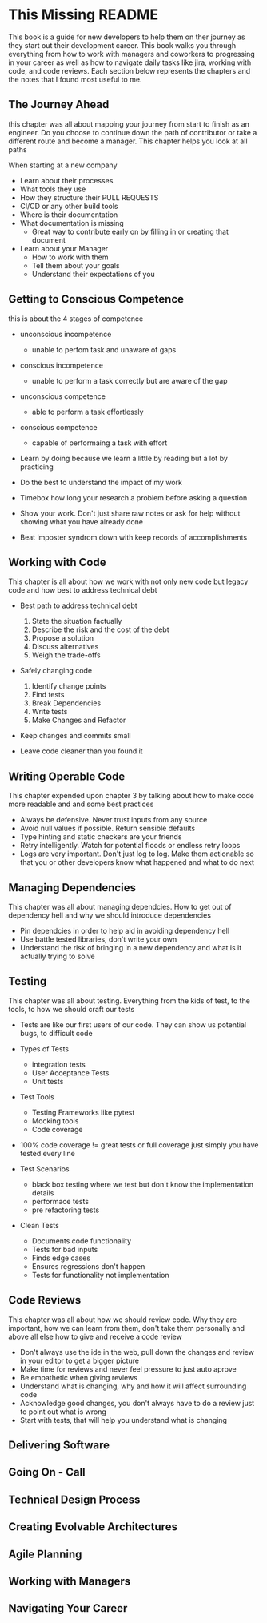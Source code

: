 # This Missing README
This book is a guide for new developers to help them on ther journey as they start out their development career. This book walks you through everything from how to work with managers and coworkers to progressing in your career as well as how to navigate daily tasks like jira, working with code, and code reviews. Each section below represents the chapters and the notes that I found most useful to me. 

## The Journey Ahead
this chapter was all about mapping your journey from start to finish as an engineer. Do you choose to continue down the path of contributor or take a different route and become a manager. This chapter helps you look at all paths

When starting at a new company
- Learn about their processes
- What tools they use
- How they structure their PULL REQUESTS
- CI/CD or any other build tools
- Where is their documentation
- What documentation is missing 
    - Great way to contribute early on by filling in or creating that document
- Learn about your Manager
    - How to work with them
    - Tell them about your goals
    - Understand their expectations of you

## Getting to Conscious Competence
this is about the 4 stages of competence
- unconscious incompetence
    - unable to perfom task and unaware of gaps
- conscious incompetence
    - unable to perform a task correctly but are aware of the gap
- unconscious competence
    - able to perform a task effortlessly
- conscious competence
    - capable of performaing a task with effort

- Learn by doing because we learn a little by reading but a lot by practicing
- Do the best to understand the impact of my work
- Timebox how long your research a problem before asking a question
- Show your work. Don't just share raw notes or ask for help without showing what you have already done
- Beat imposter syndrom down with keep records of accomplishments

## Working with Code
This chapter is all about how we work with not only new code but legacy code and how best to address technical debt

- Best path to address technical debt
    1. State the situation factually
    2. Describe the risk and the cost of the debt
    3. Propose a solution
    4. Discuss alternatives
    5. Weigh the trade-offs

- Safely changing code
    1. Identify change points
    2. Find tests
    3. Break Dependencies
    4. Write tests
    5. Make Changes and Refactor

- Keep changes and commits small
- Leave code cleaner than you found it

## Writing Operable Code
This chapter expended upon chapter 3 by talking about how to make code more readable and and some best practices

- Always be defensive. Never trust inputs from any source
- Avoid null values if possible. Return sensible defaults
- Type hinting and static checkers are your friends
- Retry intelligently. Watch for potential floods or endless retry loops
- Logs are very important. Don't just log to log. Make them actionable so that you or other developers know what happened and what to do next

## Managing Dependencies
This chapter was all about managing dependcies. How to get out of dependency hell and why we should introduce dependencies

- Pin dependcies in order to help aid in avoiding dependency hell
- Use battle tested libraries, don't write your own
- Understand the risk of bringing in a new dependency and what is it actually trying to solve

## Testing
This chapter was all about testing. Everything from the kids of test, to the tools, to how we should craft our tests

- Tests are like our first users of our code. They can show us potential bugs, to difficult code
- Types of Tests
    - integration tests
    - User Acceptance Tests
    - Unit tests
- Test Tools
    - Testing Frameworks like pytest
    - Mocking tools
    - Code coverage

- 100% code coverage != great tests or full coverage just simply you have tested every line
- Test Scenarios
    - black box testing where we test but don't know the implementation details
    - performace tests
    - pre refactoring tests

- Clean Tests
    - Documents code functionality
    - Tests for bad inputs
    - Finds edge cases
    - Ensures regressions don't happen
    - Tests for functionality not implementation
    
## Code Reviews
This chapter was all about how we should review code. Why they are important, how we can learn from them, don't take them personally and above all else how to give and receive a code review

- Don't always use the ide in the web, pull down the changes and review in your editor to get a bigger picture
- Make time for reviews and never feel pressure to just auto aprove
- Be empathetic when giving reviews
- Understand what is changing, why and how it will affect surrounding code
- Acknowledge good changes, you don't always have to do a review just to point out what is wrong
- Start with tests, that will help you understand what is changing

## Delivering Software

## Going On - Call
## Technical Design Process
## Creating Evolvable Architectures
## Agile Planning
## Working with Managers
## Navigating Your Career